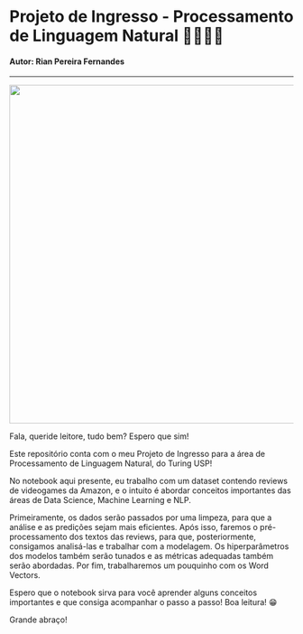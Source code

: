 # Projeto de Ingresso - Processamento de Linguagem Natural 👨🏻‍💻📖
#### Autor: Rian Pereira Fernandes
---
<div align = "center">
<img src = "https://c.tenor.com/ttpCh1Y8_LcAAAAC/drag-queens.gif" width = "600px" />
<div align = "left"> 
 
Fala, queride leitore, tudo bem? Espero que sim!
 
Este repositório conta com o meu Projeto de Ingresso para a área de Processamento de Linguagem Natural, do Turing USP!
 
No notebook aqui presente, eu trabalho com um dataset contendo reviews de videogames da Amazon, e o intuito é abordar conceitos importantes das áreas de Data Science, Machine Learning e NLP. 
 
Primeiramente, os dados serão passados por uma limpeza, para que a análise e as predições sejam mais eficientes. Após isso, faremos o pré-processamento dos textos das reviews, para que, posteriormente, consigamos analisá-las e trabalhar com a modelagem. Os hiperparâmetros dos modelos também serão tunados e as métricas adequadas também serão abordadas. Por fim, trabalharemos um pouquinho com os Word Vectors.
 
Espero que o notebook sirva para você aprender alguns conceitos importantes e que consiga acompanhar o passo a passo! Boa leitura! 😁
 
Grande abraço!
